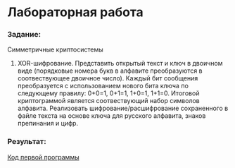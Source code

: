 # Лабораторная работа

### Задание:

Симметричные криптосистемы

1. XOR-шифрование. Представить открытый текст и ключ в двоичном виде (порядковые номера букв в алфавите преобразуются в соотвествующее двоичное число). Каждый бит сообщения преобразуется с использованием нового бита ключа по следующему правилу: 0+0=1, 0+1=1, 1+0=1, 1+1=0. Итоговой криптограммой является соотвествующий набор символов алфавита. Реализовать шифрование/расшифрование сохраненного в файле текста на основе ключа для русского алфавита, знаков препинания и цифр.

### Результат:

[Код первой программы](__main__.py)
